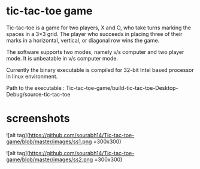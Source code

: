 # tic-tac-toe game
Tic-tac-toe is a game for two players, X and O, who take turns marking the spaces in a 3×3 grid.
The player who succeeds in placing three of their marks in a horizontal, vertical, or diagonal row
wins the game.

The software supports two modes, namely v/s computer and two player mode. It is unbeatable in
v/s computer mode.

Currently the binary executable is compiled for 32-bit Intel based processor in linux environment.

Path to the executable : Tic-tac-toe-game/build-tic-tac-toe-Desktop-Debug/source-tic-tac-toe

# screenshots

![alt tag](https://github.com/sourabh14/Tic-tac-toe-game/blob/master/images/ss1.png =300x300)

![alt tag](https://github.com/sourabh14/Tic-tac-toe-game/blob/master/images/ss2.png =300x300)

